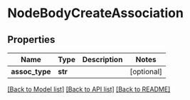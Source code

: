 # NodeBodyCreateAssociation

## Properties
Name | Type | Description | Notes
------------ | ------------- | ------------- | -------------
**assoc_type** | **str** |  | [optional] 

[[Back to Model list]](../README.md#documentation-for-models) [[Back to API list]](../README.md#documentation-for-api-endpoints) [[Back to README]](../README.md)

